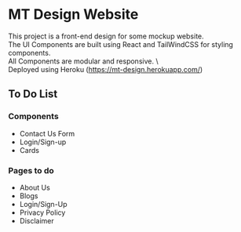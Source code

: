 # MT Design Website

This project is a front-end design for some mockup website. \
The UI Components are built using React and TailWindCSS for styling components. \
All Components are modular and responsive.  \ 
\
Deployed using Heroku (https://mt-design.herokuapp.com/)


## To Do List

### Components 
- Contact Us Form
- Login/Sign-up 
- Cards 

### Pages to do
- About Us
- Blogs
- Login/Sign-Up
- Privacy Policy
- Disclaimer 




